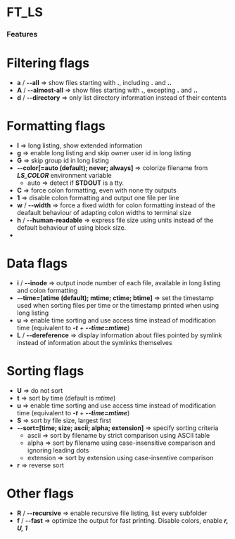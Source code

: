 # FT_LS

### Features

# Filtering flags

- **a** / **--all** => show files starting with **.**, including **.** and **..**
- **A** / **--almost-all** => show files starting with **.**, excepting **.** and **..**
- **d** / **--directory** => only list directory information instead of their contents

# Formatting flags

- **l** => long listing, show extended information
- **g** => enable long listing and skip owner user id in long listing
- **G** => skip group id in long listing
- **--color[=auto (default); never; always]** => colorize filename from ***LS_COLOR*** environment variable
  - auto => detect if **STDOUT** is a tty.
- **C** => force colon formatting, even with none tty outputs
- **1** => disable colon formatting and output one file per line
- **w** / **--width** => force a fixed width for colon formatting instead of the deafault behaviour of adapting colon widths to terminal size
- **h** / **--human-readable** => express file size using units instead of the default behaviour of using block size.
- 

# Data flags

- **i** / **--inode** => output inode number of each file, available in long listing and colon formatting
- **--time=[atime (default); mtime; ctime; btime]** => set the timestamp used when sorting files per time or the timestamp printed when using long listing
- **u** => enable time sorting and use access time instead of modification time (equivalent to ***-t*** + ***--time=mtime***)
- **L** / **--dereference** => display information about files pointed by symlink instead of information about the symlinks themselves

# Sorting flags

- **U** => do not sort
- **t** => sort by time (default is *mtime*)
- **u** => enable time sorting and use access time instead of modification time (equivalent to ***-t*** + ***--time=mtime***)
- **S** => sort by file size, largest first
- **--sort=[time; size; ascii; alpha; extension]** => specify sorting criteria
  - ascii => sort by filename by strict comparison using ASCII table
  - alpha => sort by filename using case-insensitive comparison and ignoring leading dots
  - extension => sort by extension using case-insentive comparison
- **r** => reverse sort

# Other flags

- **R** / **--recursive** => enable recursive file listing, list every subfolder
- **f** / **--fast** => optimize the output for fast printing. Disable colors, enable ***r, U, 1***

